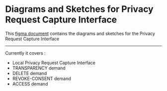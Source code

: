 # Diagrams and Sketches for Privacy Request Capture Interface

This [figma document](https://www.figma.com/file/miUd9PEmLrjut53rwrQViX/Privacy-request-capture-service?node-id=0%3A1) contains the diagrams and sketches for the Privacy Request Capture Interface

-------------------------------------------------------------------------------------------------

Currently it covers : 
- Local Privacy Request Capture Interface
- TRANSPARENCY demand
- DELETE demand
- REVOKE-CONSENT demand
- ACCESS demand
